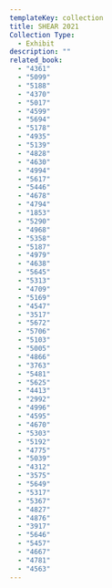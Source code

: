 ```yaml
---
templateKey: collection
title: SHEAR 2021
Collection Type:
  - Exhibit
description: ""
related_book:
  - "4361"
  - "5099"
  - "5188"
  - "4370"
  - "5017"
  - "4599"
  - "5694"
  - "5178"
  - "4935"
  - "5139"
  - "4828"
  - "4630"
  - "4994"
  - "5617"
  - "5446"
  - "4678"
  - "4794"
  - "1853"
  - "5290"
  - "4968"
  - "5358"
  - "5187"
  - "4979"
  - "4638"
  - "5645"
  - "5313"
  - "4709"
  - "5169"
  - "4547"
  - "3517"
  - "5672"
  - "5706"
  - "5103"
  - "5005"
  - "4866"
  - "3763"
  - "5481"
  - "5625"
  - "4413"
  - "2992"
  - "4996"
  - "4595"
  - "4670"
  - "5303"
  - "5192"
  - "4775"
  - "5039"
  - "4312"
  - "3575"
  - "5649"
  - "5317"
  - "5367"
  - "4827"
  - "4876"
  - "3917"
  - "5646"
  - "5457"
  - "4667"
  - "4781"
  - "4563"
---
```

